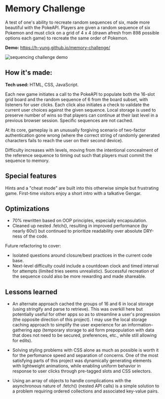 # Memory Challenge
A test of one's ability to recreate random sequences of six, made more beautiful with the PokeAPI. Players are given a random sequence of six Pokemon and must click on a grid of 4 x 4 (drawn afresh from 898 possible options each game) to recreate the same order of Pokemon. 

**Demo:** https://h-yung.github.io/memory-challenge/

![sequencing challenge demo](https://i.postimg.cc/pX3CyFQ3/game-pokememory-tablet-2.png)

## How it's made:
**Tech used:** HTML, CSS, JavaScript.

Each new game initiates a call to the PokeAPI to populate both the 16-slot grid board and the random sequence of 6 from the board subset, with listeners for user clicks. Each click also initiates a check to validate the current user choices against the given sequence. Local storage is used to preserve number of wins so that players can continue at their last level in a previous browser session. Specific sequences are not cached. 

At its core, gameplay is an unusually forgiving scenario of two-factor authentication gone wrong (where the correct string of randomly generated characters fails to reach the user on their second device).

Difficulty increases with levels, moving from the intentional concealment of the reference sequence to timing out such that players must commit the sequence to memory.

## Special features
Hints and a "cheat mode" are built into this otherwise simple but frustrating game.
First-time visitors enjoy a short intro with a talkative Gengar. 

## Optimizations
* 70% rewritten based on OOP principles, especially encapsulation.
* Cleaned up nested .fetch(), resulting in improved performance (by nearly 60s!) but continued to prioritize readability over absolute DRY-ness of the code.

Future refactoring to cover:
* Isolated questions around closure/best practices in the current code base.
* Next-level difficulty could include a countdown clock and timed interval for attempts (limited tries seems unrealistic). Successful recreation of the sequence could also be more rewarding and made shareable.

## Lessons learned
* An alternate approach cached the groups of 16 and 6 in local storage (using stringify and parse to retrieve). This was overkill here but potentially useful for other apps so as to streamline a user's progression (the opposite direction of this project). I may use the local storage caching approach to simplify the user experience for an information-gathering app (temporary storage to aid form prepopulation with data that does not need to be secured, preferences, etc., while still allowing for edits).

* Solving styling problems with CSS alone as much as possible is worth it for the perfomance speed and separation of concerns. One of the most satisfying parts of this project was dynamically generating elements with lightweight animations, while enabling uniform behavior in response to user clicks through pre-tagged slots and CSS selectors.

* Using an array of objects to handle complications with the asynchronous nature of .fetch() (nested API calls) is a simple solution to a problem requiring ordered collections and associated key-value pairs.    
